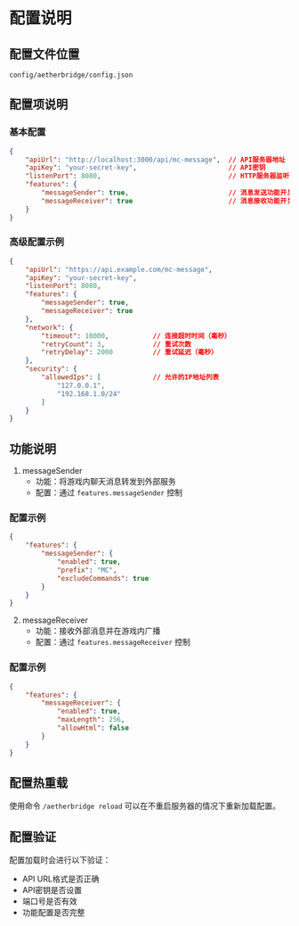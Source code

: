# 配置说明

## 配置文件位置

```
config/aetherbridge/config.json
```

## 配置项说明

### 基本配置
```json
{
    "apiUrl": "http://localhost:3000/api/mc-message",  // API服务器地址
    "apiKey": "your-secret-key",                       // API密钥
    "listenPort": 8080,                                // HTTP服务器监听端口
    "features": {
        "messageSender": true,                         // 消息发送功能开关
        "messageReceiver": true                        // 消息接收功能开关
    }
}
```

### 高级配置示例

```json
{
    "apiUrl": "https://api.example.com/mc-message",
    "apiKey": "your-secret-key",
    "listenPort": 8080,
    "features": {
        "messageSender": true,
        "messageReceiver": true
    },
    "network": {
        "timeout": 10000,           // 连接超时时间（毫秒）
        "retryCount": 3,            // 重试次数
        "retryDelay": 2000          // 重试延迟（毫秒）
    },
    "security": {
        "allowedIps": [             // 允许的IP地址列表
            "127.0.0.1",
            "192.168.1.0/24"
        ]
    }
}
```

## 功能说明

1. messageSender
   - 功能：将游戏内聊天消息转发到外部服务
   - 配置：通过 `features.messageSender` 控制

### 配置示例
```json
{
    "features": {
        "messageSender": {
            "enabled": true,
            "prefix": "MC",
            "excludeCommands": true
        }
    }
}
```

2. messageReceiver
   - 功能：接收外部消息并在游戏内广播
   - 配置：通过 `features.messageReceiver` 控制

### 配置示例
```json
{
    "features": {
        "messageReceiver": {
            "enabled": true,
            "maxLength": 256,
            "allowHtml": false
        }
    }
}
```

## 配置热重载

使用命令 `/aetherbridge reload` 可以在不重启服务器的情况下重新加载配置。

## 配置验证

配置加载时会进行以下验证：
- API URL格式是否正确
- API密钥是否设置
- 端口号是否有效
- 功能配置是否完整 